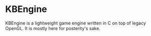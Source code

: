 # KBEngine
KBEngine is a lightweight game engine written in C on top of legacy OpenGL. It is mostly here for posterity's sake.